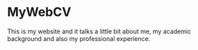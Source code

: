 # MyWebCV
This is my website and it talks a little bit about me, my academic background and also my professional experience.

